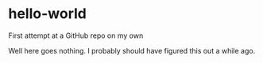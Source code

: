 # hello-world
First attempt at a GitHub repo on my own

Well here goes nothing. I probably should have figured this out a while ago.

